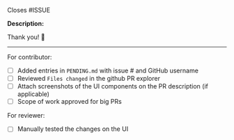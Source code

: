Closes #ISSUE

**Description:**

<!-- Briefly describe what you're adding or fixing with this PR -->

Thank you! 🚀

---

For contributor:

- [ ] Added entries in `PENDING.md` with issue # and GitHub username
- [ ] Reviewed `Files changed` in the github PR explorer
- [ ] Attach screenshots of the UI components on the PR description (if applicable)
- [ ] Scope of work approved for big PRs

For reviewer:

- [ ] Manually tested the changes on the UI
